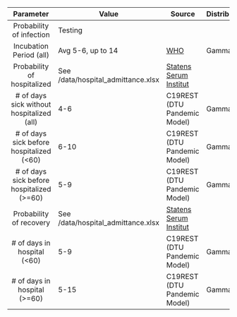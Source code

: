 |                 Parameter                 | Value                              | Source                                                                                                                          | Distribution |
|:-----------------------------------------:|------------------------------------|---------------------------------------------------------------------------------------------------------------------------------|--------------|
| Probability of infection              | Testing                            |                                                                                                                                 |              |
| Incubation Period (all)                   | Avg 5-6, up to 14                  | [WHO](https://www.who.int/docs/default-source/coronaviruse/situation-reports/20200402-sitrep-73-covid-19.pdf?sfvrsn=5ae25bc7_6) | Gamma        |
| Probability of hospitalized               | See /data/hospital_admittance.xlsx | [Statens Serum Institut](https://www.ssi.dk/sygdomme-beredskab-og-forskning/sygdomsovervaagning/c/covid19-overvaagning)         |              |
| # of days sick without hospitalized (all) | 4-6                                | C19REST (DTU Pandemic Model)                                                                                                    | Gamma        |
| # of days sick before hospitalized (<60)  | 6-10                               | C19REST (DTU Pandemic Model)                                                                                                    | Gamma        |
| # of days sick before hospitalized (>=60) | 5-9                                | C19REST (DTU Pandemic Model)                                                                                                    | Gamma        |
| Probability of recovery                   | See /data/hospital_admittance.xlsx | [Statens Serum Institut](https://www.ssi.dk/sygdomme-beredskab-og-forskning/sygdomsovervaagning/c/covid19-overvaagning)         |              |
| # of days in hospital (<60)               | 5-9                                | C19REST (DTU Pandemic Model)                                                                                                    | Gamma        |
| # of days in hospital (>=60)              | 5-15                               | C19REST (DTU Pandemic Model)                                                                                                    | Gamma        |
